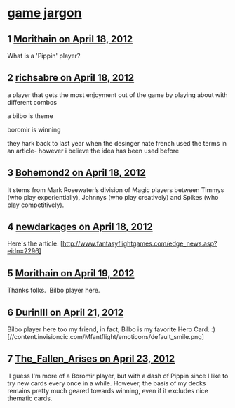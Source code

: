 # [game jargon](https://community.fantasyflightgames.com/topic/63303-game-jargon/)

## 1 [Morithain on April 18, 2012](https://community.fantasyflightgames.com/topic/63303-game-jargon/?do=findComment&comment=619383)

What is a 'Pippin' player?

## 2 [richsabre on April 18, 2012](https://community.fantasyflightgames.com/topic/63303-game-jargon/?do=findComment&comment=619393)

a player that gets the most enjoyment out of the game by playing about with different combos

a bilbo is theme

boromir is winning

they hark back to last year when the desinger nate french used the terms in an article- however i believe the idea has been used before

## 3 [Bohemond2 on April 18, 2012](https://community.fantasyflightgames.com/topic/63303-game-jargon/?do=findComment&comment=619403)

It stems from Mark Rosewater’s division of Magic players between Timmys (who play experientially), Johnnys (who play creatively) and Spikes (who play competitively).

## 4 [newdarkages on April 18, 2012](https://community.fantasyflightgames.com/topic/63303-game-jargon/?do=findComment&comment=619460)

Here's the article. [http://www.fantasyflightgames.com/edge_news.asp?eidn=2296]

## 5 [Morithain on April 19, 2012](https://community.fantasyflightgames.com/topic/63303-game-jargon/?do=findComment&comment=619628)

Thanks folks.  Bilbo player here.

## 6 [DurinIII on April 21, 2012](https://community.fantasyflightgames.com/topic/63303-game-jargon/?do=findComment&comment=620588)

Bilbo player here too my friend, in fact, Bilbo is my favorite Hero Card. :) [//content.invisioncic.com/Mfantflight/emoticons/default_smile.png] 

## 7 [The_Fallen_Arises on April 23, 2012](https://community.fantasyflightgames.com/topic/63303-game-jargon/?do=findComment&comment=621074)

 I guess I'm more of a Boromir player, but with a dash of Pippin since I like to try new cards every once in a while. However, the basis of my decks remains pretty much geared towards winning, even if it excludes nice thematic cards.


